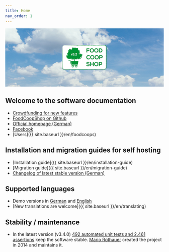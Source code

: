 ```yaml
---
title: Home
nav_order: 1
---
```


![](https://raw.githubusercontent.com/foodcoopshop/foodcoopshop/master/webroot/files/images/sliders/demo-slider.jpg)

## Welcome to the software documentation

* [Crowdfunding for new features](https://www.foodcoopshop.com/crowdfunding-weiterentwicklung)
* [FoodCoopShop on Github]({{site.repo_url}})
* [Official homepage (German)](https://www.foodcoopshop.com/)
* [Facebook](https://facebook.com/FoodCoopShop)
* [Users]({{ site.baseurl }}/en/foodcoops)

## Installation and migration guides for self hosting

* [Installation guide]({{ site.baseurl }}/en/installation-guide)
* [Migration guide]({{ site.baseurl }}/en/migration-guide)
* [Changelog of latest stable version (German)]({{{site.repo_url}}/blob/master/CHANGELOG.md)

## Supported languages

* Demo versions in [German](https://demo-de.foodcoopshop.com) and [English](https://demo-en.foodcoopshop.com)
* [New translations are welcome]({{ site.baseurl }}/en/translating)

## Stability / maintenance

* In the latest version (v3.4.0) [492 automated unit tests and 2.461 assertions]({{site.repo_url}}/actions) keep the software stable.
[Mario Rothauer](https://github.com/mrothauer) created the project in 2014 and maintains it.
